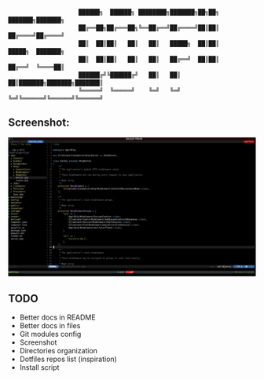 ```
					██████╗  ██████╗ ████████╗███████╗██╗██╗     ███████╗███████╗
					██╔══██╗██╔═══██╗╚══██╔══╝██╔════╝██║██║     ██╔════╝██╔════╝
					██║  ██║██║   ██║   ██║   █████╗  ██║██║     █████╗  ███████╗
					██║  ██║██║   ██║   ██║   ██╔══╝  ██║██║     ██╔══╝  ╚════██║
					██████╔╝╚██████╔╝   ██║   ██║     ██║███████╗███████╗███████║
					╚═════╝  ╚═════╝    ╚═╝   ╚═╝     ╚═╝╚══════╝╚══════╝╚══════╝
```                                                          


## Screenshot:
![screenshot](https://github.com/diemax/dotfiles/blob/master/screenshot.png)

## TODO
* Better docs in README
* Better docs in files
* Git modules config
* Screenshot
* Directories organization
* Dotfiles repos list (inspiration)
* Install script 
